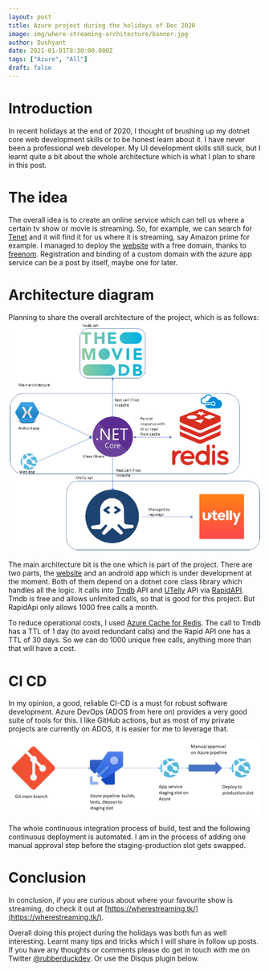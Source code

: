 ```yaml
---
layout: post
title: Azure project during the holidays of Dec 2020
image: img/where-streaming-architecture/banner.jpg
author: Dushyant
date: 2021-01-01T8:30:00.000Z
tags: ["Azure", "All"]
draft: false
---
```

# Introduction
In recent holidays at the end of 2020, I thought of brushing up my dotnet core web development skills or to be honest learn about it. I have never been a professional web developer. My UI development skills still suck, but I learnt quite a bit about the whole architecture which is what I plan to share in this post. 

# The idea
The overall idea is to create an online service which can tell us where a certain tv show or movie is streaming. So, for example, we can search for [Tenet](https://www.imdb.com/title/tt6723592/) and it will find it for us where it is streaming, say Amazon prime for example.
I managed to deploy the [website](https://wherestreaming.tk/) with a free domain, thanks to [freenom](https://www.freenom.com/). Registration and binding of a custom domain with the azure app service can be a post by itself, maybe one for later.

# Architecture diagram
Planning to share the overall architecture of the project, which is as follows:
![Architecture diagram](./img/where-streaming-architecture/architecture-diagram.png)

The main architecture bit is the one which is part of the project. There are two parts, the [website](https://wherestreaming.tk/) and an android app which is under development at the moment. Both of them depend on a dotnet core class library which handles all the logic. It calls into [Tmdb](https://www.themoviedb.org/) API and [UTelly](https://www.utelly.com/) API via [RapidAPI](https://rapidapi.com/marketplace). Tmdb is free and allows unlimited calls, so that is good for this project. But RapidApi only allows 1000 free calls a month.

To reduce operational costs, I used [Azure Cache for Redis](https://azure.microsoft.com/en-gb/services/cache). The call to Tmdb has a TTL of 1 day (to avoid redundant calls) and the Rapid API one has a TTL of 30 days. So we can do 1000 unique free calls, anything more than that will have a cost.

# CI CD
In my opinion, a good, reliable CI-CD is a must for robust software development. Azure DevOps (ADOS from here on) provides a very good suite of tools for this. I like GitHub actions, but as most of my private projects are currently on ADOS, it is easier for me to leverage that.

![CI CD](./img/where-streaming-architecture/ci-cd.png)

The whole continuous integration process of build, test and the following continuous deployment is automated. I am in the process of adding one manual approval step before the staging-production slot gets swapped.

# Conclusion
In conclusion, if you are curious about where your favourite show is streaming, do check it out at [https://wherestreaming.tk/](https://wherestreaming.tk/).

Overall doing this project during the holidays was both fun as well interesting. Learnt many tips and tricks which I will share in follow up posts. If you have any thoughts or comments please do get in touch with me on Twitter [@rubberduckdev](https://twitter.com/rubberduckdev). Or use the Disqus plugin below.